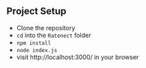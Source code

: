  ## Project Setup
 - Clone the repository
 - `cd` into the `Ratenect` folder
 - `npm install`
 - `node index.js`
 - visit http://localhost:3000/ in your browser